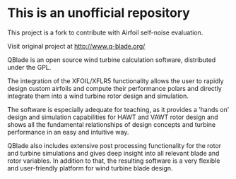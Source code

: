 # This is an unofficial repository

This project is a fork to contribute with Airfoil self-noise evaluation.

Visit original project at http://www.q-blade.org/


QBlade is an open source wind turbine calculation software, distributed under the GPL.

The integration of the XFOIL/XFLR5 functionality allows the user to rapidly design custom airfoils and compute their performance polars and directly integrate them into a wind turbine rotor design and simulation. 

The software is especially adequate for teaching, as it provides a ’hands on’ design and simulation capabilities for HAWT and VAWT rotor design and shows all the fundamental relationships of design concepts and turbine performance in an easy and intuitive way. 

 

QBlade also includes extensive post processing functionality for the rotor and turbine simulations and gives deep insight into all relevant blade and rotor variables. In addition to that, the resulting software is a very flexible and user-friendly platform for wind turbine blade design. 

